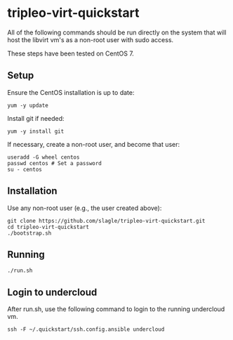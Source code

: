 # tripleo-virt-quickstart

All of the following commands should be run directly on the system that will
host the libvirt vm's as a non-root user with sudo access.

These steps have been tested on CentOS 7.

Setup
-----

Ensure the CentOS installation is up to date:

    yum -y update

Install git if needed:

    yum -y install git

If necessary, create a non-root user, and become that user:

    useradd -G wheel centos
    passwd centos # Set a password
    su - centos

Installation
------------

Use any non-root user (e.g., the user created above):

    git clone https://github.com/slagle/tripleo-virt-quickstart.git
    cd tripleo-virt-quickstart
    ./bootstrap.sh

Running
-------
    ./run.sh

Login to undercloud
-------------------

After run.sh, use the following command to login to the running undercloud vm.

    ssh -F ~/.quickstart/ssh.config.ansible undercloud
